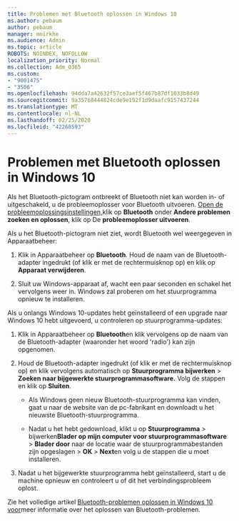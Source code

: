 ```yaml
---
title: Problemen met Bluetooth oplossen in Windows 10
ms.author: pebaum
author: pebaum
manager: mnirkhe
ms.audience: Admin
ms.topic: article
ROBOTS: NOINDEX, NOFOLLOW
localization_priority: Normal
ms.collection: Adm_O365
ms.custom:
- "9001475"
- "3506"
ms.openlocfilehash: 94dda7a42632f57ce3aef5f467b87df1033b8d49
ms.sourcegitcommit: 9a35768444824cde9e192f1d9daafc9157437244
ms.translationtype: MT
ms.contentlocale: nl-NL
ms.lasthandoff: 02/25/2020
ms.locfileid: "42268593"
---
```

# <a name="fix-bluetooth-problems-in-windows-10"></a>Problemen met Bluetooth oplossen in Windows 10

Als het Bluetooth-pictogram ontbreekt of Bluetooth niet kan worden in- of uitgeschakeld, u de probleemoplosser voor Bluetooth uitvoeren. [Open de probleemoplossingsinstellingen,](ms-settings:troubleshoot)klik op **Bluetooth** onder **Andere problemen zoeken en oplossen**, klik op De **probleemoplosser uitvoeren**.

Als u het Bluetooth-pictogram niet ziet, wordt Bluetooth wel weergegeven in Apparaatbeheer:

1. Klik in Apparaatbeheer op **Bluetooth**. Houd de naam van de Bluetooth-adapter ingedrukt (of klik er met de rechtermuisknop op) en klik op **Apparaat verwijderen**.

2. Sluit uw Windows-apparaat af, wacht een paar seconden en schakel het vervolgens weer in. Windows zal proberen om het stuurprogramma opnieuw te installeren.

Als u onlangs Windows 10-updates hebt geïnstalleerd of een upgrade naar Windows 10 hebt uitgevoerd, u controleren op stuurprogramma-updates:

1. Klik in Apparaatbeheer op **Bluetooth**en klik vervolgens op de naam van de Bluetooth-adapter (waaronder het woord 'radio') kan zijn opgenomen.

2. Houd de Bluetooth-adapter ingedrukt (of klik er met de rechtermuisknop op) en klik vervolgens automatisch op **Stuurprogramma bijwerken** > **Zoeken naar bijgewerkte stuurprogrammasoftware.** Volg de stappen en klik op **Sluiten**.

      - Als Windows geen nieuw Bluetooth-stuurprogramma kan vinden, gaat u naar de website van de pc-fabrikant en downloadt u het nieuwste Bluetooth-stuurprogramma.

    - Nadat u het hebt gedownload, klikt u op **Stuurprogramma** > bijwerken**Blader op mijn computer voor stuurprogrammasoftware** > **Blader door** naar de locatie waar de stuurprogrammabestanden zijn opgeslagen > **OK** > **Next**en volg u de stappen die u moet installeren.

3. Nadat u het bijgewerkte stuurprogramma hebt geïnstalleerd, start u de machine opnieuw en controleert u of dit het verbindingsprobleem oplost.

Zie het volledige artikel [Bluetooth-problemen oplossen in Windows 10 voor](https://support.microsoft.com/help/14169/windows-10-fix-bluetooth-problems)meer informatie over het oplossen van Bluetooth-problemen.
